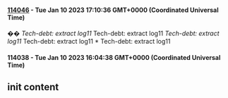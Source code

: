 
#### [114046](https://dfoglobal.visualstudio.com/DFO/_build/results?buildId=114046&view=results) - Tue Jan 10 2023 17:10:36 GMT+0000 (Coordinated Universal Time)
��*   T e c h - d e b t :   e x t r a c t   l o g 1 1  
    
 *   T e c h - d e b t :   e x t r a c t   l o g 1 1  
    
 *   T e c h - d e b t :   e x t r a c t   l o g 1 1  
    
 *   T e c h - d e b t :   e x t r a c t   l o g 1 1  
    
 *   T e c h - d e b t :   e x t r a c t   l o g 1 1  
    
 


#### 114038 - Tue Jan 10 2023 16:04:38 GMT+0000 (Coordinated Universal Time) <br>

## init content




